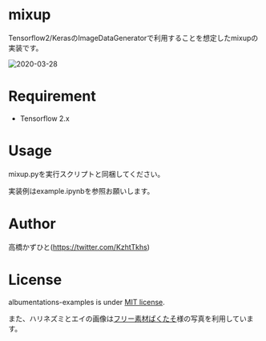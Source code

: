 # mixup
Tensorflow2/KerasのImageDataGeneratorで利用することを想定したmixupの実装です。

![2020-03-28](https://user-images.githubusercontent.com/37477845/77815138-58f86f00-70fb-11ea-8b16-4d82a6920bc9.png)

# Requirement
 
* Tensorflow 2.x

# Usage
mixup.pyを実行スクリプトと同梱してください。

実装例はexample.ipynbを参照お願いします。

# Author
高橋かずひと(https://twitter.com/KzhtTkhs)

# License

albumentations-examples is under [MIT license](LICENSE.md).

また、ハリネズミとエイの画像は[フリー素材ぱくたそ](https://www.pakutaso.com)様の写真を利用しています。
